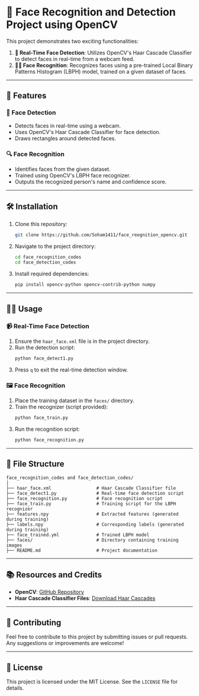 # 🌟 Face Recognition and Detection Project using OpenCV

This project demonstrates two exciting functionalities:

1. **📸 Real-Time Face Detection**: Utilizes OpenCV's Haar Cascade Classifier to detect faces in real-time from a webcam feed.
2. **🧑‍🎨 Face Recognition**: Recognizes faces using a pre-trained Local Binary Patterns Histogram (LBPH) model, trained on a given dataset of faces.

---

## 🚀 Features

### 🎯 Face Detection
- Detects faces in real-time using a webcam.
- Uses OpenCV's Haar Cascade Classifier for face detection.
- Draws rectangles around detected faces.

### 🔍 Face Recognition
- Identifies faces from the given dataset.
- Trained using OpenCV's LBPH face recognizer.
- Outputs the recognized person's name and confidence score.

---

## 🛠 Installation

1. Clone this repository:
   ```bash
   git clone https://github.com/Soham1411/face_reognition_opencv.git
   ```

2. Navigate to the project directory:
   ```bash
   cd face_recognition_codes
   cd face_detection_codes
   ```

3. Install required dependencies:
   ```bash
   pip install opencv-python opencv-contrib-python numpy
   ```

---

## 🏃‍♂️ Usage

### 📹 Real-Time Face Detection

1. Ensure the `haar_face.xml` file is in the project directory.
2. Run the detection script:
   ```bash
   python face_detect1.py
   ```
3. Press `q` to exit the real-time detection window.

### 🖼 Face Recognition

1. Place the training dataset in the `faces/` directory.
2. Train the recognizer (script provided):
   ```bash
   python face_train.py
   ```
3. Run the recognition script:
   ```bash
   python face_recognition.py
   ```

---

## 📂 File Structure

```
face_recognition_codes and face_detection_codes/
│
├── haar_face.xml                 # Haar Cascade Classifier file
├── face_detect1.py               # Real-time face detection script
├── face_recognition.py           # Face recognition script
├── face_train.py                 # Training script for the LBPH recognizer
├── features.npy                  # Extracted features (generated during training)
├── labels.npy                    # Corresponding labels (generated during training)
├── face_trained.yml              # Trained LBPH model
├── faces/                        # Directory containing training images
├── README.md                     # Project documentation
```

---

## 📚 Resources and Credits

- **OpenCV**: [GitHub Repository](https://github.com/opencv/opencv)
- **Haar Cascade Classifier Files**: [Download Haar Cascades](https://github.com/opencv/opencv/tree/master/data/haarcascades)

---

## 🤝 Contributing

Feel free to contribute to this project by submitting issues or pull requests. Any suggestions or improvements are welcome!

---

## 📜 License

This project is licensed under the MIT License. See the `LICENSE` file for details.
